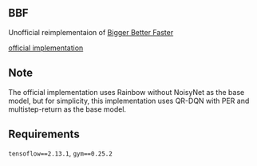 ## BBF

Unofficial reimplementaion of [Bigger Better Faster](https://arxiv.org/abs/2305.19452)

[official implementation](https://github.com/google-research/google-research/tree/master/bigger_better_faster)

## Note

The official implementation uses Rainbow without NoisyNet as the base model, but for simplicity, this implementation uses QR-DQN with PER and multistep-return as the base model.

## Requirements

`tensoflow==2.13.1`, `gym==0.25.2`

